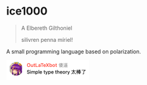# ice1000
> A Elbereth Gilthoniel
> 
> silivren penna míriel!

A small programming language based on polarization.

![Simple type theory is so great](img/Suppression1.png)

